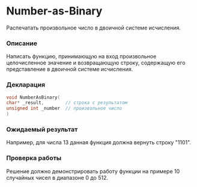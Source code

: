 # Number-as-Binary
Распечатать произвольное число в двоичной системе исчисления.
### Описание
Написать функцию, принимающую на вход произвольное целочисленное значение и возвращающую строку, содержащую его представление в двоичной системе исчисления.
### Декларация
```c++
void NumberAsBinary(
char* _result,        // строка с результатом
unsigned int _number  // произвольное число
)
```
### Ожидаемый результат
Например, для числа 13 данная функция должна вернуть строку "1101".

### Проверка работы
Решение должно демонстрировать работу функции на примере 10 случайных чисел в диапазоне 0 до 512.
